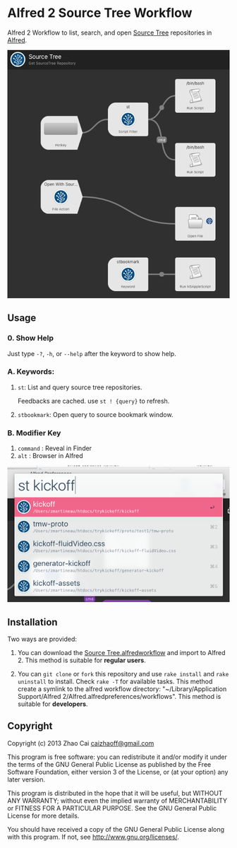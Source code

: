 # Alfred 2 Source Tree Workflow

Alfred 2 Workflow to list, search, and open [Source Tree](http://www.sourcetreeapp.com/ "SourceTree") repositories in [Alfred](http://www.alfredapp.com/ "Alfred App - Productivity App for Mac OS X").

![](screenshots/workflow.png)

## Usage

### 0. Show Help 

Just type `-?`, `-h`, or `--help` after the keyword to show help.


### A. Keywords:

1. `st`: List and query source tree repositories.

    Feedbacks are cached. use `st ! {query}` to refresh.

2. `stbookmark`: Open query to source bookmark window.


### B. Modifier Key

1. `command` : Reveal in Finder
1. `alt` : Browser in Alfred


![](screenshots/query.png)

## Installation

Two ways are provided:

1. You can download the [Source Tree.alfredworkflow](https://github.com/zhaocai/alfred2-sourcetree-workflow/raw/master/Source%20Tree.alfredworkflow) and import to Alfred 2. This method is suitable for **regular users**.

2. You can `git clone` or `fork` this repository and use `rake install` and `rake uninstall` to install. Check `rake -T` for available tasks.
This method create a symlink to the alfred workflow directory: "~/Library/Application Support/Alfred 2/Alfred.alfredpreferences/workflows". This method is suitable for **developers**.


## Copyright

Copyright (c) 2013 Zhao Cai <caizhaoff@gmail.com>

This program is free software: you can redistribute it and/or modify it under
the terms of the GNU General Public License as published by the Free Software
Foundation, either version 3 of the License, or (at your option)
any later version.

This program is distributed in the hope that it will be useful, but WITHOUT
ANY WARRANTY; without even the implied warranty of MERCHANTABILITY or FITNESS
FOR A PARTICULAR PURPOSE. See the GNU General Public License for more details.

You should have received a copy of the GNU General Public License along with
this program. If not, see <http://www.gnu.org/licenses/>.

